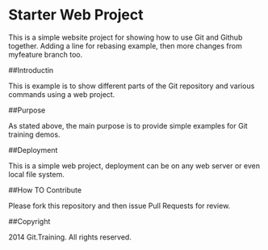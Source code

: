 # Starter Web Project
  
This is a simple website project for showing how to use Git and Github together.
Adding a line for rebasing example, then more changes from myfeature branch too.
  
##Introductin

This is example is to show different parts of the Git repository and various commands using a web project.

##Purpose

As stated above, the main purpose is to provide simple examples for Git training demos.

##Deployment

This is a simple web project, deployment can be on any web server or even local file system.

##How TO Contribute

Please fork this repository and then issue Pull Requests for review.

##Copyright

2014 Git.Training. All rights reserved.